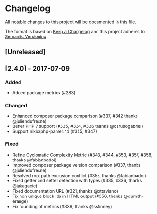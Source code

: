 # Changelog
All notable changes to this project will be documented in this file.

The format is based on [Keep a Changelog](http://keepachangelog.com/en/1.0.0/)
and this project adheres to [Semantic Versioning](http://semver.org/spec/v2.0.0.html).

## [Unreleased]

## [2.4.0] - 2017-07-09

### Added
 - Added package metrics (#283)

### Changed
 - Enhanced composer package comparison (#337, #342 thanks @juliendufresne)
 - Better PHP 7 support (#335, #334, #336 thanks @carusogabriel)
 - Support nikic/php-parser:^4 (#345, #347)

### Fixed
 - Refine Cyclomatic Complexity Metric (#343, #344, #353, #357, #358, thanks @fabianbadoi)
 - Improved composer package version comparison (#337, thanks @juliendufresne)
 - Resolved root path exclusion conflict (#355, thanks @fabianbadoi)
 - Fixed getter and setter detection with types (#335, #336, thanks @jakagacic)
 - Fixed documentation URL (#321, thanks @ottaviano)
 - Fix non unique block ids in HTML output (#356, thanks @dumith-erange)
 - Fix rounding of metrics (#339, thanks @ssfinney)
